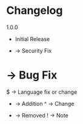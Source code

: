 # Changelog

1.0.0
+ Initial Release



* -> Security Fix
# -> Bug Fix
$ -> Language fix or change
+ -> Addition
^ -> Change
- -> Removed
! -> Note
